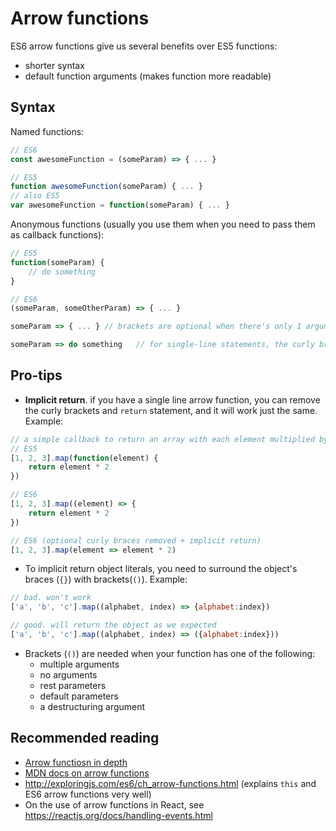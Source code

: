 # Arrow functions

ES6 arrow functions give us several benefits over ES5 functions:

- shorter syntax
- default function arguments (makes function more readable)

## Syntax

Named functions:

```javascript
// ES6
const awesomeFunction = (someParam) => { ... }

// ES5
function awesomeFunction(someParam) { ... }
// also ES5
var awesomeFunction = function(someParam) { ... }
```

Anonymous functions (usually you use them when you need to pass them as callback functions):

```javascript
// ES5
function(someParam) {
    // do something
}

// ES6
(someParam, someOtherParam) => { ... }

someParam => { ... } // brackets are optional when there's only 1 argument

someParam => do something   // for single-line statements, the curly braces {} and return keyword can be removed thanks to implicit returns
```

## Pro-tips

- **Implicit return**. if you have a single line arrow function, you can remove the curly brackets and `return` statement, and it will work just the same. Example:

```javascript
// a simple callback to return an array with each element multiplied by 2
// ES5
[1, 2, 3].map(function(element) {
    return element * 2
})

// ES6
[1, 2, 3].map((element) => {
    return element * 2
})

// ES6 (optional curly braces removed + implicit return)
[1, 2, 3].map(element => element * 2)
``` 

- To implicit return object literals, you need to surround the object's braces (`{}`) with brackets(`()`). Example:

```javascript
// bad. won't work
['a', 'b', 'c'].map((alphabet, index) => {alphabet:index})

// good. will return the object as we expected
['a', 'b', 'c'].map((alphabet, index) => ({alphabet:index}))
```

- Brackets (`()`) are needed when your function has one of the following:
    - multiple arguments
    - no arguments
    - rest parameters
    - default parameters
    - a destructuring argument

## Recommended reading

- [Arrow functiosn in depth](https://hacks.mozilla.org/2015/06/es6-in-depth-arrow-functions/)
- [MDN docs on arrow functions](https://developer.mozilla.org/en-US/docs/Web/JavaScript/Reference/Functions/Arrow_functions)
- http://exploringjs.com/es6/ch_arrow-functions.html (explains `this` and ES6 arrow functions very well)
- On the use of arrow functions in React, see https://reactjs.org/docs/handling-events.html
